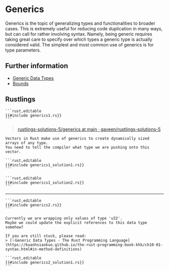 # Generics

Generics is the topic of generalizing types and functionalities to broader cases.
This is extremely useful for reducing code duplication in many ways, but can call for rather involving syntax.
Namely, being generic requires taking great care to specify over which types a generic type is actually considered valid.
The simplest and most common use of generics is for type parameters.

## Further information

- [Generic Data Types](https://doc.rust-lang.org/stable/book/ch10-01-syntax.html)
- [Bounds](https://doc.rust-lang.org/rust-by-example/generics/bounds.html)

## Rustlings

~~~admonish failure title="generics1" collapsible=true
```rust,editable
{{#include generics1.rs}}
```
~~~

> [rustlings-solutions-5/generics at main · gaveen/rustlings-solutions-5](https://github.com/gaveen/rustlings-solutions-5/tree/main/generics)

~~~admonish tip title="Hint" collapsible=true
Vectors in Rust make use of generics to create dynamically sized arrays of any type.
You need to tell the compiler what type we are pushing onto this vector.
~~~

~~~admonish success title="solution1: &str" collapsible=true
```rust,editable
{{#include generics1_solution1.rs}}
```
~~~

~~~admonish bug title="solution2: String" collapsible=true
```rust,editable
{{#include generics1_solution2.rs}}
```
~~~

---

~~~admonish failure title="generics2" collapsible=true
```rust,editable
{{#include generics2.rs}}
```
~~~

~~~admonish tip title="Hint" collapsible=true
Currently we are wrapping only values of type 'u32'.
Maybe we could update the explicit references to this data type somehow?

If you are still stuck, please read:
> [✨Generic Data Types - The Rust Programming Language](https://kuanhsiaokuo.github.io/the-rust-programming-book-khk/ch10-01-syntax.html#in-method-definitions)
~~~

~~~admonish bug title="solution1: convert to use generics" collapsible=true
```rust,editable
{{#include generics2_solution1.rs}}
```
~~~